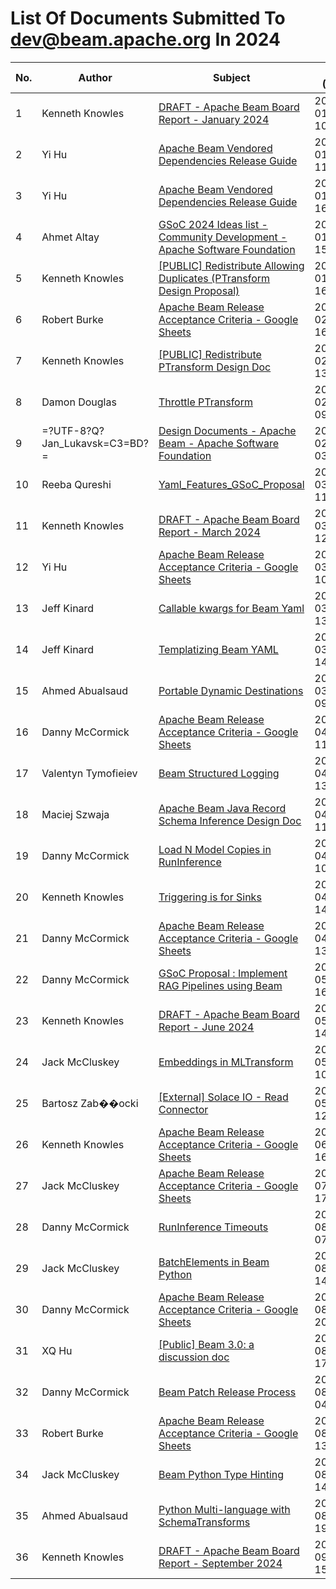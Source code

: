 <!--
Licensed under the Apache License, Version 2.0 (the "License");
you may not use this file except in compliance with the License.
You may obtain a copy of the License at

http://www.apache.org/licenses/LICENSE-2.0

Unless required by applicable law or agreed to in writing, software
distributed under the License is distributed on an "AS IS" BASIS,
WITHOUT WARRANTIES OR CONDITIONS OF ANY KIND, either express or implied.
See the License for the specific language governing permissions and
limitations under the License.
-->

# List Of Documents Submitted To dev@beam.apache.org In 2024
| No. | Author | Subject | Date (UTC) |
|---|---|---|---|
| 1 | Kenneth Knowles | [DRAFT - Apache Beam Board Report - January 2024](https://s.apache.org/beam-draft-report-2024-01) | 2024-01-05 10:16:15 |
| 2 | Yi Hu | [Apache Beam Vendored Dependencies Release Guide](https://docs.google.com/document/d/1ztEoyGkqq9ie5riQxRtMuBu3vb6BUO91mSMn1PU0pDA/edit#heading=h.vhcuqlttpnog) | 2024-01-11 11:06:01 |
| 3 | Yi Hu | [Apache Beam Vendored Dependencies Release Guide](https://s.apache.org/beam-release-vendored-artifacts) | 2024-01-19 16:24:01 |
| 4 | Ahmet Altay | [GSoC 2024 Ideas list - Community Development - Apache Software Foundation](https://s.apache.org/gsoc2024ideas) | 2024-01-26 15:12:15 |
| 5 | Kenneth Knowles | [[PUBLIC] Redistribute Allowing Duplicates (PTransform Design Proposal)](https://s.apache.org/beam-reshuffle-allowing-duplicates) | 2024-01-30 16:33:56 |
| 6 | Robert Burke | [Apache Beam Release Acceptance Criteria  - Google Sheets](https://docs.google.com/spreadsheets/d/1qk-N5vjXvbcEk68GjbkSZTR8AGqyNUM-oLFo_ZXBpJw/edit#gid=28763708) | 2024-02-02 16:10:03 |
| 7 | Kenneth Knowles | [[PUBLIC] Redistribute PTransform Design Doc](https://s.apache.org/beam-redistribute) | 2024-02-08 13:31:12 |
| 8 | Damon Douglas | [Throttle PTransform](https://s.apache.org/beam-throttle-transform) | 2024-02-20 09:00:00 |
| 9 | =?UTF-8?Q?Jan_Lukavsk=C3=BD?= | [Design Documents - Apache Beam - Apache Software Foundation](https://s.apache.org/beam-design-docs) | 2024-02-21 03:47:17 |
| 10 | Reeba Qureshi | [Yaml_Features_GSoC_Proposal](https://docs.google.com/document/d/1vXj1qhy0Asiosn3gFDgYVKYQs3Lsyj972klSv5_hfG8/edit?usp=sharing) | 2024-03-05 11:38:21 |
| 11 | Kenneth Knowles | [DRAFT - Apache Beam Board Report - March 2024](https://s.apache.org/beam-draft-report-2024-03) | 2024-03-05 12:15:08 |
| 12 | Yi Hu | [Apache Beam Release Acceptance Criteria  - Google Sheets](https://docs.google.com/spreadsheets/d/1qk-N5vjXvbcEk68GjbkSZTR8AGqyNUM-oLFo_ZXBpJw/edit#gid=1368030253) | 2024-03-12 10:20:55 |
| 13 | Jeff Kinard | [Callable kwargs for Beam Yaml](https://docs.google.com/document/d/1Zvrl-rxzAWKejHi5F1eaXoLNDzc_Q_-kiE7Grvh2qBA/edit) | 2024-03-12 13:56:06 |
| 14 | Jeff Kinard | [Templatizing Beam YAML](https://docs.google.com/document/d/1AUt4NEoQCBrOEVhadVozyTU2-CqC-pw7kuK6rzIA6Jc/edit?resourcekey=0-d-aVmsKZ89SzSiVwt8n5pw) | 2024-03-19 14:51:10 |
| 15 | Ahmed Abualsaud | [Portable Dynamic Destinations](https://s.apache.org/portable-dynamic-destinations) | 2024-03-27 09:51:14 |
| 16 | Danny McCormick | [Apache Beam Release Acceptance Criteria  - Google Sheets](https://docs.google.com/spreadsheets/d/1qk-N5vjXvbcEk68GjbkSZTR8AGqyNUM-oLFo_ZXBpJw/edit#gid=686075626) | 2024-04-03 11:08:35 |
| 17 | Valentyn Tymofieiev | [Beam Structured Logging](https://s.apache.org/beam-structured-logging) | 2024-04-11 13:49:43 |
| 18 | Maciej Szwaja | [Apache Beam Java Record Schema Inference Design Doc](https://docs.google.com/document/d/1zSQ9cnqtVM8ttJEuHBDE6hw4qjUuJy1dpZWB6IBTuOs/edit?usp=sharing) | 2024-04-15 11:02:19 |
| 19 | Danny McCormick | [Load N Model Copies in RunInference](https://docs.google.com/document/d/1FmKrBHkb8YTYz_Dcec7JlTqXwy382ar8Gxicr_s13c0/edit?usp=sharing) | 2024-04-19 10:28:18 |
| 20 | Kenneth Knowles | [Triggering is for Sinks](https://s.apache.org/beam-sink-triggers) | 2024-04-22 14:40:38 |
| 21 | Danny McCormick | [Apache Beam Release Acceptance Criteria  - Google Sheets](https://docs.google.com/spreadsheets/d/1qk-N5vjXvbcEk68GjbkSZTR8AGqyNUM-oLFo_ZXBpJw/edit#gid=1992402651) | 2024-04-24 13:59:39 |
| 22 | Danny McCormick | [GSoC Proposal : Implement RAG Pipelines using Beam](https://docs.google.com/document/d/1M_8fvqKVBi68hQo_x1AMQ8iEkzeXTcSl0CwTH00cr80/edit#heading=h.mp9iumh7r8v) | 2024-05-01 16:12:23 |
| 23 | Kenneth Knowles | [DRAFT - Apache Beam Board Report - June 2024](https://s.apache.org/beam-draft-report-2024-06) | 2024-05-23 14:57:16 |
| 24 | Jack McCluskey | [Embeddings in MLTransform](https://docs.google.com/document/d/1En4bfbTu4rvu7LWJIKV3G33jO-xJfTdbaSFSURmQw_s/edit?usp=sharing) | 2024-05-29 10:26:47 |
| 25 | Bartosz Zab��ocki | [[External] Solace IO - Read Connector](https://docs.google.com/document/d/1Gvq67VrcHCnlO8f_NzMM1Y4c7wCNSdvo6qqLWg8upfw/) | 2024-05-29 12:00:23 |
| 26 | Kenneth Knowles | [Apache Beam Release Acceptance Criteria  - Google Sheets](https://docs.google.com/spreadsheets/d/1qk-N5vjXvbcEk68GjbkSZTR8AGqyNUM-oLFo_ZXBpJw/edit?gid=612149473#gid=612149473) | 2024-06-21 16:17:49 |
| 27 | Jack McCluskey | [Apache Beam Release Acceptance Criteria  - Google Sheets](https://docs.google.com/spreadsheets/d/1qk-N5vjXvbcEk68GjbkSZTR8AGqyNUM-oLFo_ZXBpJw/edit#gid=1578020829#gid=1578020829) | 2024-07-17 17:34:55 |
| 28 | Danny McCormick | [RunInference Timeouts](https://docs.google.com/document/d/19ves6iv-m_6DFmePJZqYpLm-bCooPu6wQ-Ti6kAl2Jo/edit?usp=sharing) | 2024-08-07 07:11:38 |
| 29 | Jack McCluskey | [BatchElements in Beam Python](https://docs.google.com/document/d/1fOjIjIUH5dxllOGp5Z4ZmpM7BJhAJc2-hNjTnyChvgc/edit?usp=sharing) | 2024-08-15 14:56:26 |
| 30 | Danny McCormick | [Apache Beam Release Acceptance Criteria  - Google Sheets](https://docs.google.com/spreadsheets/d/1qk-N5vjXvbcEk68GjbkSZTR8AGqyNUM-oLFo_ZXBpJw/edit#gid=88573490) | 2024-08-15 20:25:58 |
| 31 | XQ Hu | [[Public] Beam 3.0: a discussion doc](https://docs.google.com/document/d/13r4NvuvFdysqjCTzMHLuUUXjKTIEY3d7oDNIHT6guww/edit) | 2024-08-19 17:17:26 |
| 32 | Danny McCormick | [Beam Patch Release Process](https://docs.google.com/document/d/1o4UK444hCm1t5KZ9ufEu33e_o400ONAehXUR9A34qc8/edit?usp=sharing) | 2024-08-23 04:51:48 |
| 33 | Robert Burke | [Apache Beam Release Acceptance Criteria  - Google Sheets](https://docs.google.com/spreadsheets/d/1qk-N5vjXvbcEk68GjbkSZTR8AGqyNUM-oLFo_ZXBpJw/edit?gid=1242118475#gid=1242118475) | 2024-08-24 13:16:24 |
| 34 | Jack McCluskey | [Beam Python Type Hinting](https://s.apache.org/beam-python-type-hinting-overview) | 2024-08-26 14:16:42 |
| 35 | Ahmed Abualsaud | [Python Multi-language with SchemaTransforms](https://docs.google.com/document/d/1_embA3pGwoYG7sbHaYzAkg3hNxjTughhFCY8ThcoK_Q/edit) | 2024-08-26 19:53:10 |
| 36 | Kenneth Knowles | [DRAFT - Apache Beam Board Report - September 2024](https://s.apache.org/beam-draft-report-2024-09) | 2024-09-11 15:01:55 |